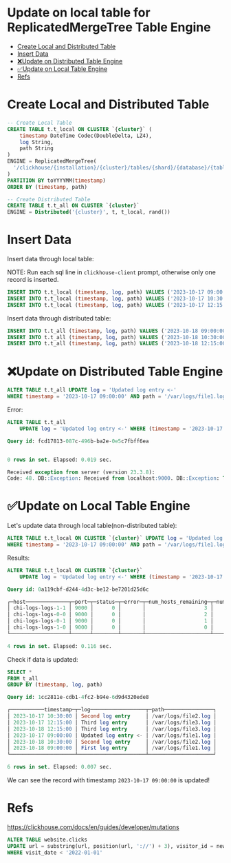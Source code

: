 # Update on local table for ReplicatedMergeTree Table Engine

<!-- toc -->

- [Create Local and Distributed Table](#create-local-and-distributed-table)
- [Insert Data](#insert-data)
- [❌Update on Distributed Table Engine](#%E2%9D%8Cupdate-on-distributed-table-engine)
- [✅Update on Local Table Engine](#%E2%9C%85update-on-local-table-engine)
- [Refs](#refs)

<!-- tocstop -->

# Create Local and Distributed Table

```sql
-- Create Local Table
CREATE TABLE t.t_local ON CLUSTER `{cluster}` (
    timestamp DateTime Codec(DoubleDelta, LZ4),
    log String,
    path String
)
ENGINE = ReplicatedMergeTree(
  '/clickhouse/{installation}/{cluster}/tables/{shard}/{database}/{table}', '{replica}'
)
PARTITION BY toYYYYMM(timestamp)
ORDER BY (timestamp, path)

-- Create Distributed Table
CREATE TABLE t.t_all ON CLUSTER `{cluster}`
ENGINE = Distributed('{cluster}', t, t_local, rand())
```

# Insert Data

Insert data through local table:

NOTE: Run each sql line in `clickhouse-client` prompt, otherwise only one record is inserted.

```sql
INSERT INTO t.t_local (timestamp, log, path) VALUES ('2023-10-17 09:00:00', 'First log entry', '/var/logs/file1.log');
INSERT INTO t.t_local (timestamp, log, path) VALUES ('2023-10-17 10:30:00', 'Second log entry', '/var/logs/file2.log');
INSERT INTO t.t_local (timestamp, log, path) VALUES ('2023-10-17 12:15:00', 'Third log entry', '/var/logs/file3.log');
```

Insert data through distributed table:

```sql
INSERT INTO t.t_all (timestamp, log, path) VALUES ('2023-10-18 09:00:00', 'First log entry', '/var/logs/file1.log');
INSERT INTO t.t_all (timestamp, log, path) VALUES ('2023-10-18 10:30:00', 'Second log entry', '/var/logs/file2.log');
INSERT INTO t.t_all (timestamp, log, path) VALUES ('2023-10-18 12:15:00', 'Third log entry', '/var/logs/file3.log');
```

# ❌Update on Distributed Table Engine

```sql
ALTER TABLE t.t_all UPDATE log = 'Updated log entry <-'
WHERE timestamp = '2023-10-17 09:00:00' AND path = '/var/logs/file1.log';
```

Error:

```sql
ALTER TABLE t.t_all
    UPDATE log = 'Updated log entry <-' WHERE (timestamp = '2023-10-17 09:00:00') AND (path = '/var/logs/file1.log')

Query id: fcd17813-087c-496b-ba2e-0e5c7fbff6ea


0 rows in set. Elapsed: 0.019 sec.

Received exception from server (version 23.3.8):
Code: 48. DB::Exception: Received from localhost:9000. DB::Exception: Table engine Distributed doesn't support mutations. (NOT_IMPLEMENTED)

```

# ✅Update on Local Table Engine

Let's update data through local table(non-distributed table):

```sql
ALTER TABLE t.t_local ON CLUSTER `{cluster}` UPDATE log = 'Updated log entry <-'
WHERE timestamp = '2023-10-17 09:00:00' AND path = '/var/logs/file1.log';
```

Results:

```sql
ALTER TABLE t.t_local ON CLUSTER `{cluster}`
    UPDATE log = 'Updated log entry <-' WHERE (timestamp = '2023-10-17 09:00:00') AND (path = '/var/logs/file1.log')

Query id: 0a119cbf-d244-4d3c-be12-be7201d25d6c

┌─host──────────────┬─port─┬─status─┬─error─┬─num_hosts_remaining─┬─num_hosts_active─┐
│ chi-logs-logs-1-1 │ 9000 │      0 │       │                   3 │                0 │
│ chi-logs-logs-0-0 │ 9000 │      0 │       │                   2 │                0 │
│ chi-logs-logs-0-1 │ 9000 │      0 │       │                   1 │                0 │
│ chi-logs-logs-1-0 │ 9000 │      0 │       │                   0 │                0 │
└───────────────────┴──────┴────────┴───────┴─────────────────────┴──────────────────┘

4 rows in set. Elapsed: 0.116 sec.
```

Check if data is updated:

```sql
SELECT *
FROM t_all
GROUP BY (timestamp, log, path)

Query id: 1cc2811e-cdb1-4fc2-b94e-6d9d4320ede8

┌───────────timestamp─┬─log──────────────────┬─path────────────────┐
│ 2023-10-17 10:30:00 │ Second log entry     │ /var/logs/file2.log │
│ 2023-10-17 12:15:00 │ Third log entry      │ /var/logs/file3.log │
│ 2023-10-18 12:15:00 │ Third log entry      │ /var/logs/file3.log │
│ 2023-10-17 09:00:00 │ Updated log entry <- │ /var/logs/file1.log │
│ 2023-10-18 10:30:00 │ Second log entry     │ /var/logs/file2.log │
│ 2023-10-18 09:00:00 │ First log entry      │ /var/logs/file1.log │
└─────────────────────┴──────────────────────┴─────────────────────┘

6 rows in set. Elapsed: 0.007 sec.
```

We can see the record with timestamp `2023-10-17 09:00:00` is updated!

# Refs

https://clickhouse.com/docs/en/guides/developer/mutations

```sql
ALTER TABLE website.clicks
UPDATE url = substring(url, position(url, '://') + 3), visitor_id = new_visit_id
WHERE visit_date < '2022-01-01'
```
